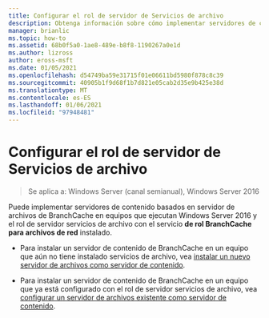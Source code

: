 ```yaml
---
title: Configurar el rol de servidor de Servicios de archivo
description: Obtenga información sobre cómo implementar servidores de contenido basados en servidor de archivos de BranchCache en equipos que ejecutan Windows Server 2016 y el rol de servidor servicios de archivo con el servicio de rol BranchCache para archivos de red instalado.
manager: brianlic
ms.topic: how-to
ms.assetid: 68b0f5a0-1ae8-489e-b8f8-1190267a0e1d
ms.author: lizross
author: eross-msft
ms.date: 01/05/2021
ms.openlocfilehash: d54749ba59e31715f01e06611bd5980f878c8c39
ms.sourcegitcommit: 40905b1f9d68f1b7d821e05cab2d35e9b425e38d
ms.translationtype: MT
ms.contentlocale: es-ES
ms.lasthandoff: 01/06/2021
ms.locfileid: "97948481"
---
```

# <a name="configure-the-file-services-server-role"></a>Configurar el rol de servidor de Servicios de archivo

>Se aplica a: Windows Server (canal semianual), Windows Server 2016

Puede implementar servidores de contenido basados en servidor de archivos de BranchCache en equipos que ejecutan Windows Server 2016 y el rol de servidor servicios de archivo con el servicio **de rol BranchCache para archivos de red** instalado.

-   Para instalar un servidor de contenido de BranchCache en un equipo que aún no tiene instalado servicios de archivo, vea [instalar un nuevo servidor de archivos como servidor de contenido](../../branchcache/deploy/Install-a-New-File-Server-as-a-Content-Server.md).

-   Para instalar un servidor de contenido de BranchCache en un equipo que ya está configurado con el rol de servidor servicios de archivo, vea [configurar un servidor de archivos existente como servidor de contenido](../../branchcache/deploy/Configure-an-Existing-File-Server-as-a-Content-Server.md).




